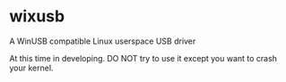 # wixusb
A WinUSB compatible Linux userspace USB driver

At this time in developing. DO NOT try to use it except you want to crash your kernel.
